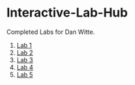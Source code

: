# Interactive-Lab-Hub

Completed Labs for Dan Witte.

1. [Lab 1](https://github.com/drywitte/IDD-Fa18-Lab1/blob/master/README.md)
2. [Lab 2](https://github.com/drywitte/IDD-Fa19-Lab2)
3. [Lab 3](https://github.com/drywitte/IDD-Fa19-Lab3/blob/master/README.md)
4. [Lab 4]()
5. [Lab 5](https://github.com/drywitte/IDD-Fa19-Lab5)
